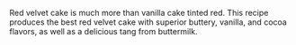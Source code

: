 Red velvet cake is much more than vanilla cake tinted red. 
This recipe produces the best red velvet cake with superior buttery, vanilla, and cocoa flavors, as well as a delicious tang from buttermilk. 